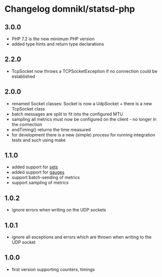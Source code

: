 # Changelog domnikl/statsd-php

## 3.0.0

* PHP 7.2 is the new minimum PHP version
* added type hints and return type declarations

## 2.2.0

* TcpSocket now throws a TCPSocketException if no connection could be established

## 2.0.0

* renamed Socket classes: Socket is now a UdpSocket + there is a new TcpSocket class
* batch messages are split to fit into the configured MTU
* sampling all metrics must now be configured on the client - no longer in the connection
* endTiming() returns the time measured
* for development there is a new (simple) process for running integration tests and such using make

## 1.1.0

* added support for [sets](https://github.com/etsy/statsd/blob/master/docs/metric_types.md#sets)
* added support for [gauges](https://github.com/etsy/statsd/blob/master/docs/metric_types.md#gauges)
* support batch-sending of metrics
* support sampling of metrics

## 1.0.2

* ignore errors when writing on the UDP sockets

## 1.0.1

* ignore all exceptions and errors which are thrown when writing to the UDP socket

## 1.0.0

* first version supporting counters, timings
